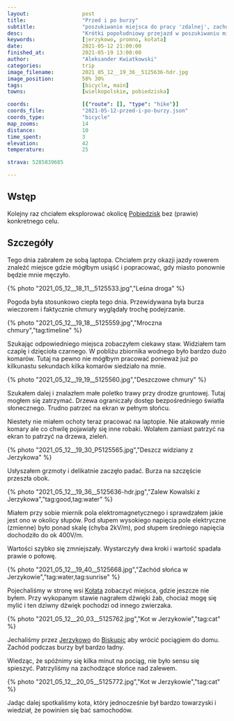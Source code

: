 ```yaml
---
layout:                 post
title:                  "Przed i po burzy"
subtitle:               "poszukiwanie miejsca do pracy 'zdalnej', zachód słońca nad zalewem w Jerzykowie"
desc:                   "Krótki popołudniowy przejazd w poszukiwaniu miejsca, gdzie mógłbym pracować 'w lesie'. Ostatecznie nie znalazłem odpowiedniego miejsca, gdyż trudno mi pracować gdy co chwilę robale jakieś atakują, ale zobaczyłem piękny zachód słońca nad Zalewem Kowalskim."
keywords:               [jerzykowo, promno, kołata]
date:                   2021-05-12 21:00:00
finished_at:            2021-05-19 13:00:00
author:                 "Aleksander Kwiatkowski"
categories:             trip
image_filename:         2021_05_12__19_36__5125636-hdr.jpg
image_position:         50% 30%
tags:                   [bicycle, main]
towns:                  [wielkopolskie, pobiedziska]

coords:                 [{"route": [], "type": "hike"}]
coords_file:            "2021-05-12-przed-i-po-burzy.json"
coords_type:            "bicycle"
map_zooms:              14
distance:               10
time_spent:             3
elevation:              42
temperature:            25

strava: 5285839685

---
```


[wiki-pobiedziska]: https://pl.wikipedia.org/wiki/Pobiedziska
[wiki-kolata]: https://pl.wikipedia.org/wiki/Ko%C5%82ata
[wiki-jerzykowo]: https://pl.wikipedia.org/wiki/Jerzykowo_(powiat_pozna%C5%84ski)
[wiki-biskupice]: https://pl.wikipedia.org/wiki/Biskupice_(powiat_pozna%C5%84ski)

## Wstęp

Kolejny raz chciałem eksplorować okolicę [Pobiedzisk][wiki-pobiedziska]
bez (prawie) konkretnego celu.

## Szczegóły

Tego dnia zabrałem ze sobą laptopa. Chciałem przy okazji jazdy rowerem
znaleźć miejsce gdzie mógłbym usiąść i popracować, gdy miasto ponownie
będzie mnie męczyło.

{% photo "2021_05_12__18_11__5125533.jpg","Leśna droga" %}

Pogoda była stosunkowo ciepła tego dnia. Przewidywana była burza wieczorem
i faktycznie chmury wyglądały trochę podejrzanie.

{% photo "2021_05_12__19_18__5125559.jpg","Mroczna chmury","tag:timeline" %}

Szukając odpowiedniego miejsca zobaczyłem ciekawy staw. Widziałem
tam czaplę i dzięcioła czarnego. W pobliżu zbiornika wodnego było bardzo
dużo komarów. Tutaj na pewno nie mógłbym pracować ponieważ już po kilkunastu sekundach
kilka komarów siedziało na mnie.

{% photo "2021_05_12__19_19__5125560.jpg","Deszczowe chmury" %}

Szukałem dalej i znalazłem małe poletko trawy przy drodze gruntowej. Tutaj mogłem
się zatrzymać. Drzewa ograniczały dostęp bezpośredniego światła słonecznego.
Trudno patrzeć na ekran w pełnym słońcu.

Niestety nie miałem ochoty teraz pracować na laptopie.
Nie atakowały mnie komary ale co chwilę pojawiały się inne robaki. Wolałem
zamiast patrzyć na ekran to patrzyć na drzewa, zieleń.

{% photo "2021_05_12__19_30_P5125565.jpg","Deszcz widziany z Jerzykowa" %}

Usłyszałem grzmoty i delikatnie zaczęło padać. Burza na szczęście przeszła obok.

{% photo "2021_05_12__19_36__5125636-hdr.jpg","Zalew Kowalski z Jerzykowa","tag:good,tag:water" %}

Miałem przy sobie miernik pola elektromagnetycznego
i sprawdzałem jakie jest ono w okolicy słupów. Pod słupem wysokiego napięcia
pole elektryczne (zmienne) było ponad skalę (chyba 2kV/m), pod słupem średniego
napięcia dochodziło do ok 400V/m.

Wartości szybko się zmniejszały. Wystarczyły dwa kroki i wartość spadała prawie o połowę.

{% photo "2021_05_12__19_40__5125668.jpg","Zachód słońca w Jerzykowie","tag:water,tag:sunrise" %}

Pojechaliśmy w stronę wsi [Kołata][wiki-kolata] zobaczyć miejsca, gdzie jeszcze nie byłem.
Przy wykopanym stawie nagrałem dźwięki żab, chociaż mogę się mylić i ten dziwny dźwięk
pochodzi od innego zwierzaka.

{% photo "2021_05_12__20_03__5125762.jpg","Kot w Jerzykowie","tag:cat" %}

Jechaliśmy przez [Jerzykowo][wiki-jerzykowo] do [Biskupic][wiki-biskupice]
aby wrócić pociągiem do domu. Zachód podczas burzy był
bardzo ładny.

Wiedząc, że spóźnimy się kilka minut na pociąg, nie było sensu się spieszyć.
Patrzyliśmy na zachodzące słońce nad zalewem.

{% photo "2021_05_12__20_05__5125772.jpg","Kot w Jerzykowie","tag:cat" %}

Jadąc dalej spotkaliśmy kota, który jednocześnie był bardzo towarzyski i
wiedział, że powinien się bać samochodów.
